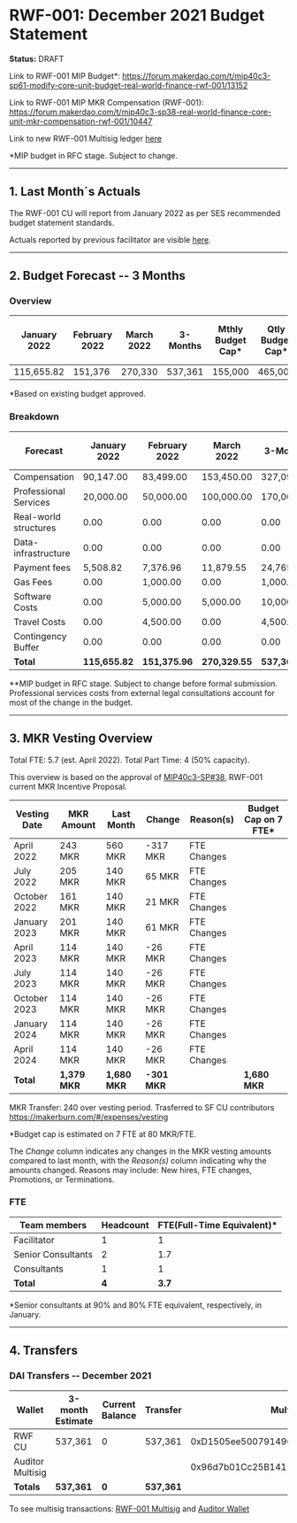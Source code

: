 # RWF-001: December 2021 Budget Statement

**Status:** DRAFT

Link to RWF-001 MIP Budget*: https://forum.makerdao.com/t/mip40c3-sp61-modify-core-unit-budget-real-world-finance-rwf-001/13152

Link to RWF-001 MIP MKR Compensation (RWF-001): https://forum.makerdao.com/t/mip40c3-sp38-real-world-finance-core-unit-mkr-compensation-rwf-001/10447

Link to new RWF-001 Multisig ledger [here](https://docs.google.com/spreadsheets/d/19tIncBWQdRQSHPF_271R1LrFMmj6dQe8/edit?usp=sharing&ouid=114529981085695499641&rtpof=true&sd=true)

*MIP budget in RFC stage. Subject to change.

---

## 1. Last Month´s Actuals

The RWF-001 CU will report from January 2022 as per SES recommended budget statement standards. 

Actuals reported by previous facilitator are visible [here](https://docs.google.com/spreadsheets/d/17zB2ZJ-ANVVCH2cN68hZZHBCq_kClEk_qr6q1H_auSI/edit#gid=971858318). 

---

## 2. Budget Forecast -- 3 Months

### Overview

| January 2022 | February 2022 | March 2022 | 3-Months | Mthly Budget Cap* | Qtly Budget Cap* | Annual Budget Cap + Buffer |
| ------------ | ------------- | ---------- | -------- | ----------------- | --------------- | -------------------------- |
| 115,655.82   | 151,376       | 270,330    | 537,361  | 155,000           | 465,000         | 1,860,000                  |

*Based on existing budget approved. 

### Breakdown

| Forecast              | January 2022 | February 2022 | March 2022 | 3-Months   | Old Qly Budget Cap | MIP Budget Forecast/ CAP\*\* |
| --------------------- | ------------ | ------------- | ---------- | ---------- | ------------------ | ---------------------------- |
| Compensation          | 90,147.00    | 83,499.00     | 153,450.00 | 327,096.00 | 315,000.00         | $465,000                     |
| Professional Services | 20,000.00    | 50,000.00     | 100,000.00 | 170,000.00 | 60,000.00          | $300,000                     |
| Real-world structures | 0.00         | 0.00          | 0.00       | 0.00       | 30,000.00          | $12,000                      |
| Data-infrastructure   | 0.00         | 0.00          | 0.00       | 0.00       | 30,000.00          | $0                           |
| Payment fees          | 5,508.82     | 7,376.96      | 11,879.55  | 24,765.33  | 0.00               | $25,500                      |
| Gas Fees              | 0.00         | 1,000.00      | 0.00       | 1,000.00   | 0.00               | $1,500                       |
| Software Costs        | 0.00         | 5,000.00      | 5,000.00   | 10,000.00  | 0.00               | $15,000                      |
| Travel Costs          | 0.00         | 4,500.00      | 0.00       | 4,500.00   | 0.00               | $6,000                       |
| Contingency Buffer    | 0.00         | 0.00          | 0.00       | 0.00       | 30,000.00          | $30,000                      |
| **Total**                 | **115,655.82**   | **151,375.96**    | **270,329.55** | **537,361.33** | **465,000.00**         | **855,000.00**                   |


**MIP budget in RFC stage. Subject to change before formal submission. Professional services costs from external legal consultations account for most of the change in the budget.

---

## 3. MKR Vesting Overview

Total FTE: 5.7 (est. April 2022). Total Part Time: 4 (50% capacity).

This overview is based on the approval of [MIP40c3-SP#38](https://forum.makerdao.com/t/mip40c3-sp38-real-world-finance-core-unit-mkr-compensation-rwf-001/10447), RWF-001 current MKR Incentive Proposal.

| Vesting Date | MKR Amount | Last Month | Change    | Reason(s)   | Budget Cap on 7 FTE* |
| ------------ | ---------- | ---------- | --------- | ----------- | ------------------- |
| April 2022   | 243 MKR    | 560 MKR    | \-317 MKR | FTE Changes |                     |
| July 2022    | 205 MKR    | 140 MKR    | 65 MKR    | FTE Changes |                     |
| October 2022 | 161 MKR    | 140 MKR    | 21 MKR    | FTE Changes |                     |
| January 2023 | 201 MKR    | 140 MKR    | 61 MKR    | FTE Changes |                     |
| April 2023   | 114 MKR    | 140 MKR    | \-26 MKR  | FTE Changes |                     |
| July 2023    | 114 MKR    | 140 MKR    | \-26 MKR  | FTE Changes |                     |
| October 2023 | 114 MKR    | 140 MKR    | \-26 MKR  | FTE Changes |                     |
| January 2024 | 114 MKR    | 140 MKR    | \-26 MKR  | FTE Changes |                     |
| April 2024   | 114 MKR    | 140 MKR    | \-26 MKR  | FTE Changes |                     |
| **Total**        | **1,379 MKR**  | **1,680 MKR**  | **\-301 MKR** |             | **1,680 MKR**    

MKR Transfer: 240 over vesting period. Trasferred to SF CU contributors	https://makerburn.com/#/expenses/vesting

*Budget cap is estimated on 7 FTE at 80 MKR/FTE.

The _Change_ column indicates any changes in the MKR vesting amounts compared to last month, with the _Reason(s)_ column indicating why the amounts changed. Reasons may include: New hires, FTE changes, Promotions, or Terminations.

### FTE

| Team members       | Headcount | FTE(Full-Time Equivalent)* |
| ------------------ | --------- | ------------------------- |
| Facilitator        | 1         | 1                         |
| Senior Consultants | 2         | 1.7                       |
| Consultants        | 1         | 1                         |
| **Total**              | **4**         | **3.7**                       |

*Senior consultants at 90% and 80% FTE equivalent, respectively, in January.

---

## 4. Transfers

### DAI Transfers -- December 2021

| Wallet           | 3-month Estimate | Current Balance | Transfer | Multi-sig Address                          |
| ---------------- | ---------------- | --------------- | -------- | ------------------------------------------ |
| RWF CU           | 537,361          | 0               | 537,361  | 0xD1505ee500791490DE8642353BA6A5b92e3550F7 |
| Auditor Multisig |                  |                 |          | 0x96d7b01Cc25B141520C717fa369844d34FF116ec |
| **Totals**           | **537,361**          | **0**               | **537,361**  | |

To see multisig transactions: [RWF-001 Multisig](https://etherscan.io/address/0xD1505ee500791490DE8642353BA6A5b92e3550F7#tokentxns) and
[Auditor Wallet](https://etherscan.io/address/0x96d7b01Cc25B141520C717fa369844d34FF116ec#tokentxns)